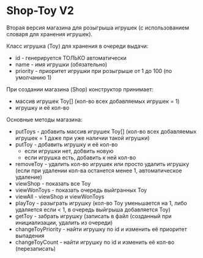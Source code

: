 # Shop-Toy V2

Вторая версия магазина для розыгрыша игрушек (с использованием словаря для хранения игрушек).

Класс игрушка (Toy) для хранения в очереди выдачи:
* id - генерируется ТОЛЬКО автоматически
* name - имя игрушки (обязательно)
* priority - приоритет игрушки при розыгрыше от 1 до 100 (по умолчанию 1)

При создании магазина (Shop) конструктор принимает:
* массив игрушек Toy[] (кол-во всех добавляемых игрушек = 1)
* игрушку и её кол-во

Основные методы магазина:
* putToys - добавить массив игрушек Toy[] (кол-во всех добавляемых игрушек = 1 даже при уже наличии такой игрушки)
* putToy - добавить игрушку и её кол-во
  * если игрушки нет, добвить новую
  * если игрушка есть, добавить к ней кол-во
* removeToy - удалить кол-во игрушек или просто удалить игрушку (если при удалении кол-ва останется менее 1, автоматическое удаление)
* viewShop - показать все Toy
* viewWonToys - показать очередь выйгранных Toy
* viewAll - viewShop и viewWonToys
* playToy - разыграть игрушку (кол-во Toy уменьшается на 1, либо удаляется если < 1, в очередь выйгрыша добавляется Toy)
* getToy - забрать игрушку (записать в файл (созданный при инициализации, удалить из очереди)
* changeToyPriority - найти игрушку по id и изменить её приоритет выпадения
* changeToyCount - найти игрушку по id и изменить её кол-во (перезаписать)
